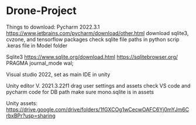 # Drone-Project

Things to download:
Pycharm 2022.3.1
  https://www.jetbrains.com/pycharm/download/other.html
  download sqlite3, cvzone, and tensorflow packages
  check sqlite file paths in python scrip
  .keras file in Model folder
  
Sqlite3
  https://www.sqlite.org/download.html
  https://sqlitebrowser.org/
  PRAGMA journal_mode wal;
  
 Visual studio
    2022, set as main IDE in unity
 
 Unity editor V. 2021.3.22f1
   drag user settings and assets
   check VS code and pycharm code for DB path 
   make sure mono.sqlite is in assets
   
   Unity assets: https://drive.google.com/drive/folders/1fGXCOg1wCecwOAFC6Yj0mYJm6CrbxBPr?usp=sharing
